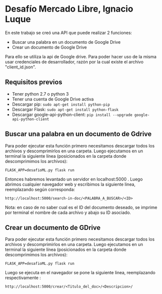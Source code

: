 # Desafío Mercado Libre, Ignacio Luque

En este trabajo se creó una API que puede realizar 2 funciones:
* Buscar una palabra en un documento de Google Drive
* Crear un documento de Google Drive 

Para ello se utiliza la api de Google drive. Para poder hacer uso de la misma usar credenciales de desarrollador,  razón por la cual existe el archivo "client_id.json".



## Requisitos previos

* Tener python 2.7 o python 3
* Tener una cuenta de Google Drive activa
* Descargar pip: `sudo apt-get install python-pip` 
* Descargar Flask: `sudo apt-get install python-flask`
* Descargar google-api-python-client: `pip install --upgrade google-api-python-client`


## Buscar una palabra en un documento de Gdrive

Para poder ejecutar esta función primero necesitamos descargar todos los archivos y descomprimirlos en una carpeta. Luego ejecutamos en un terminal la siguiente línea (posicionados en la carpeta donde descomprimimos los archivos):

`FLASK_APP=desafioML.py flask run`

Entonces habremos levantado un servidor en localhost:5000 .
Luego abrimos cualquier navegador web y escribimos la siguiente linea, reemplazando según corresponda:

`http://localhost:5000/search-in-doc/<PALABRA_A_BUSCAR>/<ID>`

Nota: en caso de no saber cual es el ID del documento deseado, se imprime por terminal el nombre de cada archivo y abajo su ID asociado.
##  Crear un documento de GDrive
Para poder ejecutar esta función primero necesitamos descargar todos los archivos y descomprimirlos en una carpeta. Luego ejecutamos en un terminal la siguiente línea (posicionados en la carpeta donde descomprimimos los archivos):

`FLASK_APP=desafioML.py flask run`

Luego se ejecuta en el navegador se pone la siguiente linea, reemplazando respectivamente :

`http://localhost:5000/crear/<Titulo_del_doc>/<Descripcion>/`
